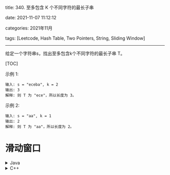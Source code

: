 title: 340. 至多包含 K 个不同字符的最长子串

date: 2021-11-07 11:12:12

categories: 2021年11月

tags: [Leetcode, Hash Table, Two Pointers, String, Sliding Window]

---

给定一个字符串s，找出至多包含k个不同字符的最长子串 T。

<!-- more -->

[TOC]



示例 1:
    
    输入: s = "eceba", k = 2
    输出: 3
    解释: 则 T 为 "ece"，所以长度为 3。
示例 2:
    
    输入: s = "aa", k = 1
    输出: 2
    解释: 则 T 为 "aa"，所以长度为 2。
    

    
# 滑动窗口
<details>
    <summary>Java</summary>

```
 public int lengthOfLongestSubstringTwoDistinct(String s,int k) {
        int i = 0, j = 0, n = s.length(), maxlen = 0;
        Map<Character,Integer> map = new HashMap();
        while (j < n) {
            if (map.size() <= k && j < n) {
                map.put(s.charAt(j), map.getOrDefault(s.charAt(j), 0) + 1);
                j++;
            }
            while (map.size() > k) {
                map.put(s.charAt(i), map.getOrDefault(s.charAt(i), 0) - 1);
                if (map.getOrDefault(s.charAt(i), 0) <= 0) {
                    map.remove(s.charAt(i));
                }
                i++;
            }

            maxlen = Math.max(maxlen, j - i);
        }
        return maxlen;
    }
```
</details>

   
<details>
    <summary>C++</summary>

```
class Solution {
public:
    int lengthOfLongestSubstringTwoDistinct(string s,int k) {
    	int i = 0, j = 0, maxlen = 0;
    	unordered_map<char, int> m;
    	while(j < s.size())
    	{
    		if(m.size() <= k)
                ++m[s[j++]];
            while(m.size()>k)
            {
                if(--m[s[i]] == 0)
                    m.erase(s[i]);
                i++;
            }
    		maxlen = max(maxlen, j-i);
    	}
    	return maxlen;
    }
};
```
</details>